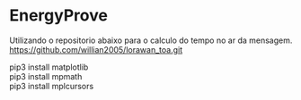 # EnergyProve
Utilizando o repositorio abaixo para o calculo do tempo no ar da mensagem.
https://github.com/willian2005/lorawan_toa.git

pip3 install matplotlib <br/>
pip3 install mpmath <br/>
pip3 install mplcursors <br/>
